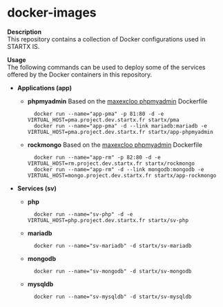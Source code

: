 docker-images
=============

**Description**  
This repository contains a collection of Docker configurations used in STARTX IS.

**Usage**  
The following commands can be used to deploy some of the services offered by the Docker containers in this repository.

- **Applications (app)**

  - **phpmyadmin**
Based on the [maxexcloo phpmyadmin](https://github.com/maxexcloo/Docker) Dockerfile

          docker run --name="app-pma" -p 81:80 -d -e VIRTUAL_HOST=pma.project.dev.startx.fr startx/pma
          docker run --name="app-pma" -d --link mariadb:mariadb -e VIRTUAL_HOST=pma.project.dev.startx.fr startx/app-phpmyadmin

  - **rockmongo**
Based on the [maxexcloo phpmyadmin](https://github.com/maxexcloo/Docker) Dockerfile

          docker run --name="app-rm" -p 82:80 -d -e VIRTUAL_HOST=rm.project.dev.startx.fr startx/rockmongo
          docker run --name="app-rm" -d --link mongodb:mongodb -e VIRTUAL_HOST=mongo.project.dev.startx.fr startx/app-rockmongo

- **Services (sv)**

  - **php**
	
          docker run --name="sv-php" -d -e VIRTUAL_HOST=php.project.dev.startx.fr startx/sv-php

  - **mariadb**
	
          docker run --name="sv-mariadb" -d startx/sv-mariadb
	
  - **mongodb** 
	
          docker run --name="sv-mongodb" -d startx/sv-mongodb
	
  - **mysqldb**
	
          docker run --name="sv-mysqldb" -d startx/sv-mysqldb

